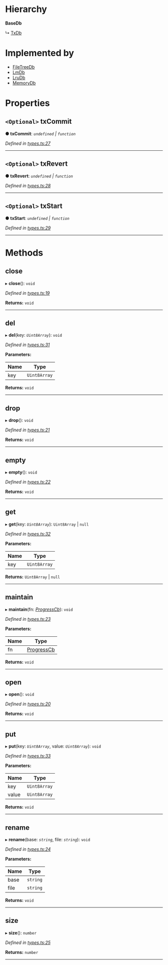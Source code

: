 

# Hierarchy

**BaseDb**

↳  [TxDb](_types_.txdb.md)

# Implemented by

* [FileTreeDb](../classes/_engines_filetreedb_.filetreedb.md)
* [LmDb](../classes/_engines_lmdb_.lmdb.md)
* [LruDb](../classes/_engines_lrudb_.lrudb.md)
* [MemoryDb](../classes/_engines_memorydb_.memorydb.md)

# Properties

<a id="txcommit"></a>

## `<Optional>` txCommit

**● txCommit**: *`undefined` \| `function`*

*Defined in [types.ts:27](https://github.com/polkadot-js/common/blob/0feb61c/packages/db/src/types.ts#L27)*

___
<a id="txrevert"></a>

## `<Optional>` txRevert

**● txRevert**: *`undefined` \| `function`*

*Defined in [types.ts:28](https://github.com/polkadot-js/common/blob/0feb61c/packages/db/src/types.ts#L28)*

___
<a id="txstart"></a>

## `<Optional>` txStart

**● txStart**: *`undefined` \| `function`*

*Defined in [types.ts:29](https://github.com/polkadot-js/common/blob/0feb61c/packages/db/src/types.ts#L29)*

___

# Methods

<a id="close"></a>

##  close

▸ **close**(): `void`

*Defined in [types.ts:19](https://github.com/polkadot-js/common/blob/0feb61c/packages/db/src/types.ts#L19)*

**Returns:** `void`

___
<a id="del"></a>

##  del

▸ **del**(key: *`Uint8Array`*): `void`

*Defined in [types.ts:31](https://github.com/polkadot-js/common/blob/0feb61c/packages/db/src/types.ts#L31)*

**Parameters:**

| Name | Type |
| ------ | ------ |
| key | `Uint8Array` |

**Returns:** `void`

___
<a id="drop"></a>

##  drop

▸ **drop**(): `void`

*Defined in [types.ts:21](https://github.com/polkadot-js/common/blob/0feb61c/packages/db/src/types.ts#L21)*

**Returns:** `void`

___
<a id="empty"></a>

##  empty

▸ **empty**(): `void`

*Defined in [types.ts:22](https://github.com/polkadot-js/common/blob/0feb61c/packages/db/src/types.ts#L22)*

**Returns:** `void`

___
<a id="get"></a>

##  get

▸ **get**(key: *`Uint8Array`*): `Uint8Array` \| `null`

*Defined in [types.ts:32](https://github.com/polkadot-js/common/blob/0feb61c/packages/db/src/types.ts#L32)*

**Parameters:**

| Name | Type |
| ------ | ------ |
| key | `Uint8Array` |

**Returns:** `Uint8Array` \| `null`

___
<a id="maintain"></a>

##  maintain

▸ **maintain**(fn: *[ProgressCb](../modules/_types_.md#progresscb)*): `void`

*Defined in [types.ts:23](https://github.com/polkadot-js/common/blob/0feb61c/packages/db/src/types.ts#L23)*

**Parameters:**

| Name | Type |
| ------ | ------ |
| fn | [ProgressCb](../modules/_types_.md#progresscb) |

**Returns:** `void`

___
<a id="open"></a>

##  open

▸ **open**(): `void`

*Defined in [types.ts:20](https://github.com/polkadot-js/common/blob/0feb61c/packages/db/src/types.ts#L20)*

**Returns:** `void`

___
<a id="put"></a>

##  put

▸ **put**(key: *`Uint8Array`*, value: *`Uint8Array`*): `void`

*Defined in [types.ts:33](https://github.com/polkadot-js/common/blob/0feb61c/packages/db/src/types.ts#L33)*

**Parameters:**

| Name | Type |
| ------ | ------ |
| key | `Uint8Array` |
| value | `Uint8Array` |

**Returns:** `void`

___
<a id="rename"></a>

##  rename

▸ **rename**(base: *`string`*, file: *`string`*): `void`

*Defined in [types.ts:24](https://github.com/polkadot-js/common/blob/0feb61c/packages/db/src/types.ts#L24)*

**Parameters:**

| Name | Type |
| ------ | ------ |
| base | `string` |
| file | `string` |

**Returns:** `void`

___
<a id="size"></a>

##  size

▸ **size**(): `number`

*Defined in [types.ts:25](https://github.com/polkadot-js/common/blob/0feb61c/packages/db/src/types.ts#L25)*

**Returns:** `number`

___

